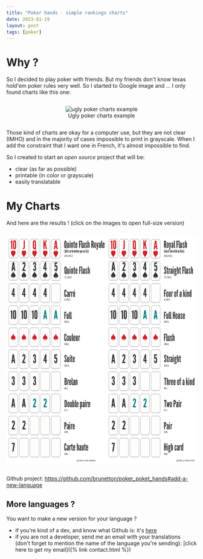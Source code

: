```yaml
---
title: "Poker hands - simple rankings charts"
date: 2023-01-19
layout: post
tags: [poker]
---
```


# Why ?

So I decided to play poker with friends. But my friends don't know texas hold'em poker rules very well. So I started to Google image and ... I only found charts like this one:


<div style="text-align:center; margin-top: 2em; margin-bottom: 2em">
    <img src="https://www.pokcas.com/wp-content/uploads/2021/01/poker-hand-ranking.jpg" alt="ugly poker charts example" width="300px">
    <div class="caption">Ugly poker charts example</div>
</div>

Those kind of charts are okay for a computer use, but they are not clear (IMHO) and in the majority of cases impossible to print in grayscale. When I add the constraint that I want one in French, it's almost impossible to find.

So I created to start an *open source* project that will be:
- clear (as far as possible)
- printable (in color or grayscale)
- easily translatable

# My Charts

And here are the results ! (click on the images to open full-size version)

<div style="display: flex; justify-content: space-evenly; margin-top: 2em; margin-bottom: 2em">

  <div style="">
    <a href="https://raw.githubusercontent.com/brunetton/poker_poket_hands/master/png/poker%20hands%20-%20Fr.png">
      <img src="https://raw.githubusercontent.com/brunetton/poker_poket_hands/master/png/poker%20hands%20-%20Fr.png" height="600"/>
    </a>
  </div>

  <div style="">
    <a href="https://raw.githubusercontent.com/brunetton/poker_poket_hands/master/png/poker%20hands.png">
      <img src="https://raw.githubusercontent.com/brunetton/poker_poket_hands/master/png/poker%20hands.png" height="600"/>
    </a>
  </div>

</div>

Github project: <https://github.com/brunetton/poker_poket_hands#add-a-new-language>

## More languages ?

You want to make a new version for your language ?
- if you're kind of a dev, and know what Github is: it's [here](https://github.com/brunetton/poker_poket_hands#add-a-new-language)
- if you are not a developer, send me an email with your translations (don't forget to mention the name of the language you're sending): [click here to get my email]({% link contact.html %})
